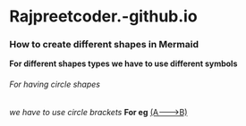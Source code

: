 # Rajpreetcoder.-github.io

### How to create different shapes in Mermaid 

**For different shapes types we have to use different symbols**

###### For having circle shapes
_we have to use circle brackets_
**For eg** [(A--->B)](www.mermaid.in) 
